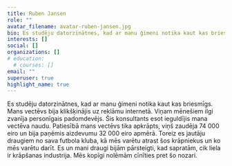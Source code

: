```yaml
---
title: Ruben Jansen
role: ""
avatar_filename: avatar-ruben-jansen.jpg
bio: Es studēju datorzinātnes, kad ar manu ģimeni notika kaut kas briesmīgs. Mans vectēvs bija klikšķinājis uz reklāmu internetā. Viņam mēnešiem ilgi zvanīja personīgais padomdevējs. Šis konsultants esot ieguldījis mana vectēva naudu. Patiesībā mans vectēvs tika apkrāpts, viņš zaudēja 74 000 eiro un bija paņēmis aizdevumu 32 000 eiro apmērā. Toreiz es jautāju draugiem no sava futbola kluba, kā mēs varētu atrast šos krāpniekus un ko mēs varētu darīt. Es un mani draugi bijām pārsteigti, kad sapratām, cik liela ir krāpšanas industrija. Mēs kopīgi nolēmām cīnīties pret šo nozari.
interests: []
social: []
organizations: []
# education:
  # courses: []
email: ""
superuser: true
highlight_name: true
---
```

<!--StartFragment-->

Es studēju datorzinātnes, kad ar manu ģimeni notika kaut kas briesmīgs. Mans vectēvs bija klikšķinājis uz reklāmu internetā. Viņam mēnešiem ilgi zvanīja personīgais padomdevējs. Šis konsultants esot ieguldījis mana vectēva naudu. Patiesībā mans vectēvs tika apkrāpts, viņš zaudēja 74 000 eiro un bija paņēmis aizdevumu 32 000 eiro apmērā. Toreiz es jautāju draugiem no sava futbola kluba, kā mēs varētu atrast šos krāpniekus un ko mēs varētu darīt. Es un mani draugi bijām pārsteigti, kad sapratām, cik liela ir krāpšanas industrija. Mēs kopīgi nolēmām cīnīties pret šo nozari.

<!--EndFragment-->